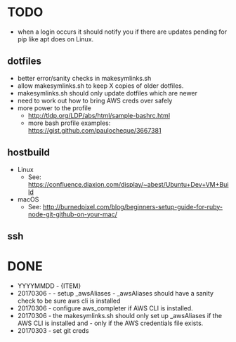 # TODO
- when a login occurs it should notify you if there are updates pending for pip like apt does on Linux.

## dotfiles
- better error/sanity checks in makesymlinks.sh
- allow makesymlinks.sh to keep X copies of older dotfiles.
- makesymlinks.sh should only update dotfiles which are newer
- need to work out how to bring AWS creds over safely
- more power to the profile
  - http://tldp.org/LDP/abs/html/sample-bashrc.html
  - more bash profile examples: https://gist.github.com/paulocheque/3667381

## hostbuild
- Linux
  - See: https://confluence.diaxion.com/display/~abest/Ubuntu+Dev+VM+Build
- macOS
  - See: http://burnedpixel.com/blog/beginners-setup-guide-for-ruby-node-git-github-on-your-mac/


## ssh

# DONE
- YYYYMMDD - {ITEM}
- 20170306 - - setup \_awsAliases - \_awsAliases should have a sanity check to be sure aws cli is installed
- 20170306 - configure aws_completer if AWS CLI is installed.
- 20170306 - the makesymlinks.sh should only set up \_awsAliases if the AWS CLI is installed and - only if the AWS credentials file exists.
- 20170303 - set git creds
